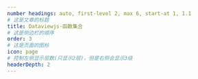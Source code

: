 ```yaml
---
number headings: auto, first-level 2, max 6, start-at 1, 1.1
# 这是文章的标题
title: Dataviewjs-函数集合
# 这是侧边栏的顺序
order: 3
# 这是页面的图标
icon: page
# 控制左侧显示层数(只显示2层)，但是右侧会显示3级
headerDepth: 2
---
```



